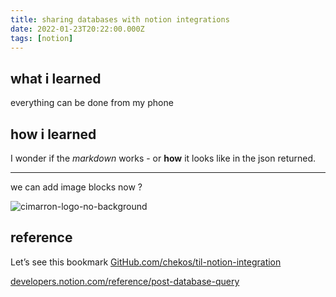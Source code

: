 ```yaml
---
title: sharing databases with notion integrations
date: 2022-01-23T20:22:00.000Z
tags: [notion]
---
```

## what i learned
everything can be done from my phone

## how i learned
I wonder if the _markdown_ works - or **how** it looks like in the json returned.

***


we can add image blocks now ?

![cimarron-logo-no-background](https://s3.us-west-2.amazonaws.com/secure.notion-static.com/d39aac01-bbeb-4cdb-bb33-6d19dbbc21ce/cimarron-logo-no-background.png?X-Amz-Algorithm=AWS4-HMAC-SHA256&X-Amz-Content-Sha256=UNSIGNED-PAYLOAD&X-Amz-Credential=AKIAT73L2G45EIPT3X45%2F20220201%2Fus-west-2%2Fs3%2Faws4_request&X-Amz-Date=20220201T045915Z&X-Amz-Expires=3600&X-Amz-Signature=1cc03753aa5225111668cbd83885f5218fe2304217232897586b38e269a0cf71&X-Amz-SignedHeaders=host&x-id=GetObject)


## reference
Let’s see this bookmark
[GitHub.com/chekos/til-notion-integration](https://GitHub.com/chekos/til-notion-integration)


[developers.notion.com/reference/post-database-query](https://developers.notion.com/reference/post-database-query)


